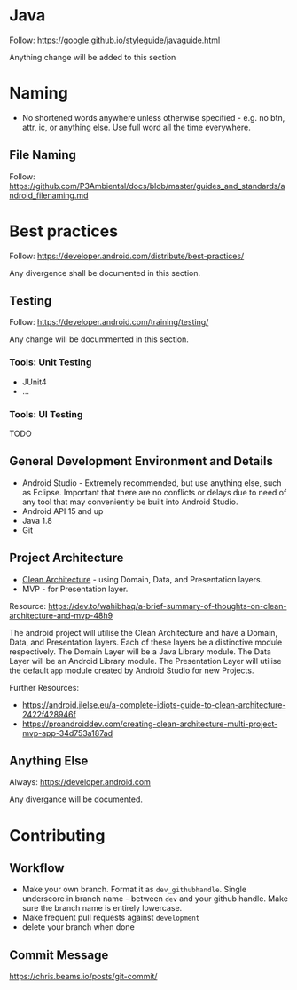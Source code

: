 # Java

Follow: https://google.github.io/styleguide/javaguide.html

Anything change will be added to this section

# Naming

* No shortened words anywhere unless otherwise specified - e.g. no btn, attr, ic, or anything else. Use full word all the time everywhere.

## File Naming

Follow: https://github.com/P3Ambiental/docs/blob/master/guides_and_standards/android_filenaming.md

# Best practices

Follow: https://developer.android.com/distribute/best-practices/

Any divergence shall be documented in this section. 

## Testing

Follow: https://developer.android.com/training/testing/

Any change will be docummented in this section.

### Tools: Unit Testing

* JUnit4
* ...

### Tools: UI Testing

TODO

## General Development Environment and Details

* Android Studio - Extremely recommended, but use anything else, such as Eclipse. Important that there are no conflicts or delays due to need of any tool that may conveniently be built into Android Studio. 
* Android API 15 and up
* Java 1.8
* Git

## Project Architecture

* [Clean Architecture](https://8thlight.com/blog/uncle-bob/2012/08/13/the-clean-architecture.html) - using Domain, Data, and Presentation layers.
* MVP - for Presentation layer. 

Resource: https://dev.to/wahibhaq/a-brief-summary-of-thoughts-on-clean-architecture-and-mvp-48h9

The android project will utilise the Clean Architecture and have a Domain, Data, and Presentation layers. Each of these layers be a distinctive module respectively. The Domain Layer will be a Java Library module. The Data Layer will be an Android Library module. The Presentation Layer will utilise the default `app` module created by Android Studio for new Projects. 

Further Resources:

* https://android.jlelse.eu/a-complete-idiots-guide-to-clean-architecture-2422f428946f
* https://proandroiddev.com/creating-clean-architecture-multi-project-mvp-app-34d753a187ad

## Anything Else

Always: https://developer.android.com

Any divergance will be documented. 

# Contributing

## Workflow

* Make your own branch. Format it as `dev_githubhandle`. Single underscore in branch name - between `dev` and your github handle. Make sure the branch name is entirely lowercase.
* Make frequent pull requests against `development`
* delete your branch when done

## Commit Message

https://chris.beams.io/posts/git-commit/


